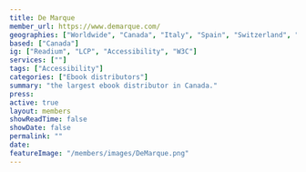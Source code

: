 ```yaml
---
title: De Marque
member_url: https://www.demarque.com/
geographies: ["Worldwide", "Canada", "Italy", "Spain", "Switzerland", "Belgium"]
based: ["Canada"]
ig: ["Readium", "LCP", "Accessibility", "W3C"] 
services: [""] 
tags: ["Accessibility"]
categories: ["Ebook distributors"]
summary: "the largest ebook distributor in Canada."
press:
active: true
layout: members
showReadTime: false
showDate: false
permalink: ""
date: 
featureImage: "/members/images/DeMarque.png"
---
```

